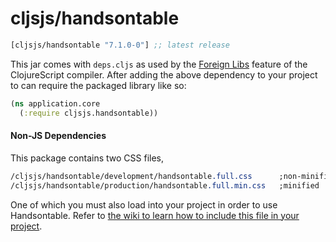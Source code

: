# cljsjs/handsontable

[](dependency)
```clojure
[cljsjs/handsontable "7.1.0-0"] ;; latest release
```
[](/dependency)

This jar comes with `deps.cljs` as used by the [Foreign Libs][flibs] feature
of the ClojureScript compiler. After adding the above dependency to your project
to can require the packaged library like so:

```clojure
(ns application.core
  (:require cljsjs.handsontable))
```

[flibs]: https://clojurescript.org/reference/packaging-foreign-deps

#### Non-JS Dependencies
This package contains two CSS files,

```css
/cljsjs/handsontable/development/handsontable.full.css      ;non-minified
/cljsjs/handsontable/production/handsontable.full.min.css   ;minified
```


One of which you must also load into your project in order to use Handsontable.
Refer to [the wiki to learn how to include this file in your project](https://github.com/cljsjs/packages/wiki/Non-JS-Assets).

